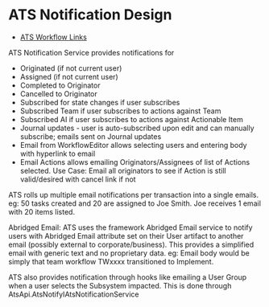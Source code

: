 # ATS Notification Design

- <a href="../../workflow/AtsWorkflowLinks.md">ATS Workflow Links</a>

ATS Notification Service provides notifications for

- Originated (if not current user)
- Assigned (if not current user)
- Completed to Originator
- Cancelled to Originator
- Subscribed for state changes if user subscribes
- Subscribed Team if user subscribes to actions against Team
- Subscribed AI if user subscribes to actions against Actionable Item
- Journal updates - user is auto-subscribed upon edit and can manually subscribe; emails sent on Journal updates
- Email from WorkflowEditor allows selecting users and entering body with hyperlink to email
- Email Actions allows emailing Originators/Assignees of list of Actions selected. Use Case: Email all originators to see if Action is still valid/desired with cancel link if not

ATS rolls up multiple email notifications per transaction into a single emails. eg: 50 tasks created and 20 are assigned to Joe Smith. Joe receives 1 email with 20 items listed.

Abridged Email: ATS uses the framework Abridged Email service to notify users with Abridged Email attribute set on their User artifact to another email (possibly external to corporate/business). This provides a simplified email with generic text and no proprietary data. eg: Email body would be simply that team workflow TWxxxx transitioned to Implement.

ATS also provides notification through hooks like emailing a User Group when a user selects the Subsystem impacted. This is done through AtsApi.AtsNotifyIAtsNotificationService
